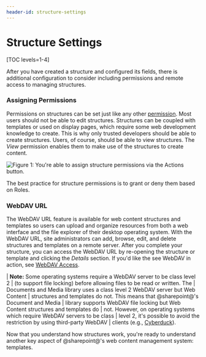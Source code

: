 ```yaml
---
header-id: structure-settings
---
```


# Structure Settings

[TOC levels=1-4]

After you have created a structure and configured its fields, there is
additional configuration to consider including permissions and remote access to
managing structures.

### Assigning Permissions

Permissions on structures can be set just like any other 
[permission](/docs/7-2/user/-/knowledge_base/u/roles-and-permissions).
Most users should not be able to edit structures. Structures can be coupled with 
templates or used on display pages, which require some web development knowledge 
to create. This is why only trusted developers should be able to create 
structures. Users, of course, should be able to view structures. The *View* 
permission enables them to make use of the structures to create content.

![Figure 1: You're able to assign structure permissions via the *Actions* button.](../../../../../../images/web-content-structure-permissions.png)

The best practice for structure permissions is to grant or deny them based on
Roles.

### WebDAV URL

The WebDAV URL feature is available for web content structures and templates so
users can upload and organize resources from both a web interface and the file
explorer of their desktop operating system. With the WebDAV URL, site
administrators can add, browse, edit, and delete structures and templates on
a remote server. After you complete your structure, you can access the WebDAV
URL by re-opening the structure or template and clicking the *Details* section.
If you'd like the see WebDAV in action, see 
[WebDAV Access](/docs/7-2/user/-/knowledge_base/u/desktop-access-to-documents-and-media). 

| **Note:** Some operating systems require a WebDAV server to be class level 2
| (to support file locking) before allowing files to be read or written. The
| Documents and Media library uses a class level 2 WebDAV server but Web Content
| structures and templates do not. This means that @sharepoint@'s Document and Media
| library supports WebDAV file locking but Web Content structures and templates do
| not. However, on operating systems which require WebDAV servers to be class
| level 2, it's possible to avoid the restriction by using third-party WebDAV
| clients (e.g., [Cyberduck](http://cyberduck.ch)).

Now that you understand how structures work, you're ready to understand another 
key aspect of @sharepoint@'s web content management system: templates.
